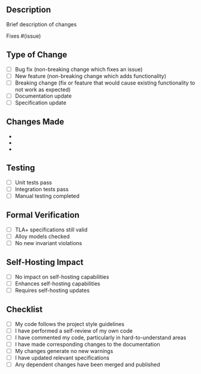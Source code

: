 ## Description

Brief description of changes

Fixes #(issue)

## Type of Change

- [ ] Bug fix (non-breaking change which fixes an issue)
- [ ] New feature (non-breaking change which adds functionality)
- [ ] Breaking change (fix or feature that would cause existing functionality to not work as expected)
- [ ] Documentation update
- [ ] Specification update

## Changes Made

- 
- 
- 

## Testing

- [ ] Unit tests pass
- [ ] Integration tests pass
- [ ] Manual testing completed

## Formal Verification

- [ ] TLA+ specifications still valid
- [ ] Alloy models checked
- [ ] No new invariant violations

## Self-Hosting Impact

- [ ] No impact on self-hosting capabilities
- [ ] Enhances self-hosting capabilities
- [ ] Requires self-hosting updates

## Checklist

- [ ] My code follows the project style guidelines
- [ ] I have performed a self-review of my own code
- [ ] I have commented my code, particularly in hard-to-understand areas
- [ ] I have made corresponding changes to the documentation
- [ ] My changes generate no new warnings
- [ ] I have updated relevant specifications
- [ ] Any dependent changes have been merged and published

